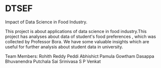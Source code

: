 # DTSEF
Impact of Data Science in Food Industry.

This project is about applications of data science in food industry.This project has analyses about data of student's food preferences , which was collected by Professor Bora. We have some valuable insights which are useful for further analysis about student data in university.

Team Members:
Rohith Reddy Peddi
Abhishict Pamula
Gowtham Dasappa
Bhuvanendra Putchala
Sai Srinivasa S P
Venkat

